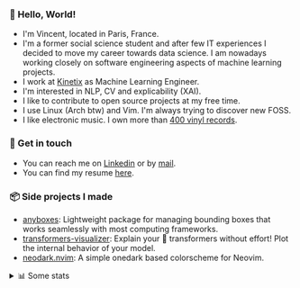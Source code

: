 ### 👋 Hello, World!

- I'm Vincent, located in Paris, France.
- I'm a former social science student and after few IT experiences I decided to move my career towards data science. I am nowadays working closely on software engineering aspects of machine learning projects.
- I work at [Kinetix](https://www.kinetix.tech/) as Machine Learning Engineer.
- I'm interested in NLP, CV and explicability (XAI).
- I like to contribute to open source projects at my free time.
- I use Linux (Arch btw) and Vim. I'm always trying to discover new FOSS.
- I like electronic music. I own more than [400 vinyl records](https://www.discogs.com/user/Voigt_Kampff/collection).

### 🔗 Get in touch

- You can reach me on [Linkedin](https://www.linkedin.com/in/vincent-duchauffour-3a9641155/) or by [mail](mailto:vincent.duchauffour@proton.me).
- You can find my resume [here](https://raw.githubusercontent.com/VDuchauffour/resume/main/resume.pdf).

### 📦 Side projects I made

- [anyboxes](https://github.com/VDuchauffour/anyboxes): Lightweight package for managing bounding boxes that works seamlessly with most computing frameworks.
- [transformers-visualizer](https://github.com/VDuchauffour/transformers-visualizer): Explain your 🤗 transformers without effort! Plot the internal behavior of your model. 
- [neodark.nvim](https://github.com/VDuchauffour/neodark.nvim): A simple onedark based colorscheme for Neovim.

<details><summary>📊 Some stats</summary>  
  
<p align="center">
  <img alt="VDuchauffour's github stats" src="https://github-readme-stats.vercel.app/api?username=VDuchauffour&count_private=true&include_all_commits=true&show_icons=true&theme=react"/>
  <br />
  <img alt="VDuchauffour's streak stats" src="https://streak-stats.demolab.com?user=VDuchauffour&theme=react"/>
  <br />
  <img alt="VDuchauffour's language stats" src="https://github-readme-stats.vercel.app/api/top-langs/?username=VDuchauffour&count_private=true&include_all_commits=true&show_icons=true&layout=compact&theme=react"/>
  <!--   <br />
  <img alt="VDuchauffour's Wakatime stats" src="https://github-readme-stats.vercel.app/api/wakatime?username=VDuchauffour&theme=react"/> -->
</p>

#### 🧭 Wakatime stats
<!--START_SECTION:waka-->
![Code Time](http://img.shields.io/badge/Code%20Time-715%20hrs%205%20mins-blue)

![Lines of code](https://img.shields.io/badge/From%20Hello%20World%20I%27ve%20Written-193.1%20thousand%20lines%20of%20code-blue)

**🐱 My GitHub Data** 

> 📦 31.2 kB Used in GitHub's Storage 
 > 
> 🏆 1,863 Contributions in the Year 2023
 > 
> 🚫 Not Opted to Hire
 > 
> 📜 7 Public Repositories 
 > 
> 🔑 1 Private Repositories 
 > 
**I'm an Early 🐤** 

```text
🌞 Morning                250 commits         ██░░░░░░░░░░░░░░░░░░░░░░░   07.49 % 
🌆 Daytime                2064 commits        ███████████████░░░░░░░░░░   61.81 % 
🌃 Evening                852 commits         ██████░░░░░░░░░░░░░░░░░░░   25.52 % 
🌙 Night                  173 commits         █░░░░░░░░░░░░░░░░░░░░░░░░   05.18 % 
```
📅 **I'm Most Productive on Monday** 

```text
Monday                   764 commits         ██████░░░░░░░░░░░░░░░░░░░   22.88 % 
Tuesday                  557 commits         ████░░░░░░░░░░░░░░░░░░░░░   16.68 % 
Wednesday                571 commits         ████░░░░░░░░░░░░░░░░░░░░░   17.10 % 
Thursday                 664 commits         █████░░░░░░░░░░░░░░░░░░░░   19.89 % 
Friday                   632 commits         █████░░░░░░░░░░░░░░░░░░░░   18.93 % 
Saturday                 54 commits          ░░░░░░░░░░░░░░░░░░░░░░░░░   01.62 % 
Sunday                   97 commits          █░░░░░░░░░░░░░░░░░░░░░░░░   02.91 % 
```


📊 **This Week I Spent My Time On** 

```text
💬 Programming Languages: 
Python                   13 hrs 38 mins      ███████████████░░░░░░░░░░   58.65 % 
Markdown                 3 hrs 37 mins       ████░░░░░░░░░░░░░░░░░░░░░   15.59 % 
YAML                     2 hrs 9 mins        ██░░░░░░░░░░░░░░░░░░░░░░░   09.31 % 
TOML                     1 hr 50 mins        ██░░░░░░░░░░░░░░░░░░░░░░░   07.89 % 
TeX                      27 mins             ░░░░░░░░░░░░░░░░░░░░░░░░░   01.98 % 
```


 Last Updated on 31/05/2023 00:45:15 UTC
<!--END_SECTION:waka-->
</details>
